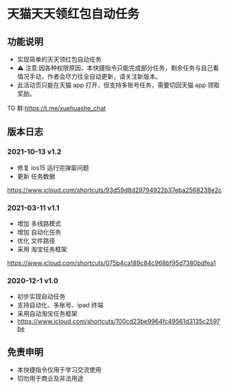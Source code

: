 # 天猫天天领红包自动任务

## 功能说明

- 实现简单的天天领红包自动任务
- ⚠️ 注意:因各种权限原因，本快捷指令只能完成部分任务，剩余任务与自己看情况手动，作者会尽力往全自动更新，请关注新版本。
- 此活动页只能在天猫 app 打开，但支持多账号任务，需要切回天猫 app 领取奖励。

TG 群:https://t.me/xuehuashe_chat

## 版本日志

### 2021-10-13 v1.2

- 修复 ios15 运行完弹窗问题
- 更新 任务数据

https://www.icloud.com/shortcuts/93d59d8d29794922b37eba2568238e2c

### 2021-03-11 v1.1

- 增加 多线路模式
- 增加 自动化任务
- 优化 文件路径
- 采用 淘宝任务框架

https://www.icloud.com/shortcuts/075b4ca189c84c968bf95d7380bdfea1

### 2020-12-1 v1.0

- 初步实现自动任务
- 支持自动化、多账号、ipad 终端
- 采用自动淘宝任务框架
- https://www.icloud.com/shortcuts/100cd23be9964fc49561d3135c2597be

## 免责申明

- 本快捷指令仅用于学习交流使用
- 切勿用于商业及非法用途

